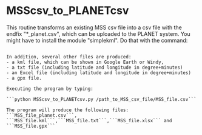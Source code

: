 # MSScsv_to_PLANETcsv

This routine transforms an existing MSS csv file into a csv file with the endfix "*_planet.csv", which can be uploaded to the PLANET system. You might have to install the module "simplekml". Do that with the command:

```pip install simplekml

In addition, several other files are produced:
- a kml file, which can be shown in Google Earth or Windy,
- a txt file (including latitude and longitude in degree+minutes)
- an Excel file (including latitude and longitude in degree+minutes)
- a gpx file.

Executing the program by typing: 

```python MSScsv_to_PLANETcsv.py /path_to_MSS_csv_file/MSS_file.csv```

The program will produce the following files:
```MSS_file_planet.csv```,  ```MSS_file.kml```,```MSS_file.txt```,```MSS_file.xlsx``` and ```MSS_file.gpx```
